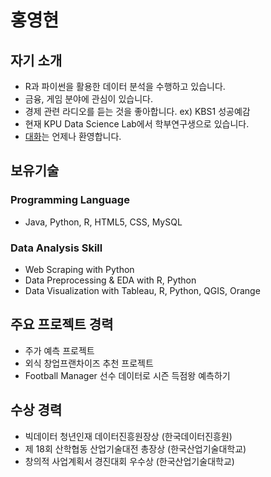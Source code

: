 홍영현
====

## 자기 소개

- R과 파이썬을 활용한 데이터 분석을 수행하고 있습니다.
- 금융, 게임 분야에 관심이 있습니다.
- 경제 관련 라디오를 듣는 것을 좋아합니다. ex) KBS1 성공예감
- 현재 KPU Data Science Lab에서 학부연구생으로 있습니다.
- <a href="mailto:hongyeonghyun@gmail.com">대화</a>는 언제나 환영합니다.

## 보유기술

### Programming Language
- Java, Python, R, HTML5, CSS, MySQL

### Data Analysis Skill
- Web Scraping with Python
- Data Preprocessing & EDA with R, Python
- Data Visualization with Tableau, R, Python, QGIS, Orange


## 주요 프로젝트 경력

- 주가 예측 프로젝트 
- 외식 창업프랜차이즈 추천 프로젝트
- Football Manager 선수 데이터로 시즌 득점왕 예측하기

## 수상 경력
- 빅데이터 청년인재 데이터진흥원장상 (한국데이터진흥원)
- 제 18회 산학협동 산업기술대전 총장상 (한국산업기술대학교)
- 창의적 사업계획서 경진대회 우수상 (한국산업기술대학교)
